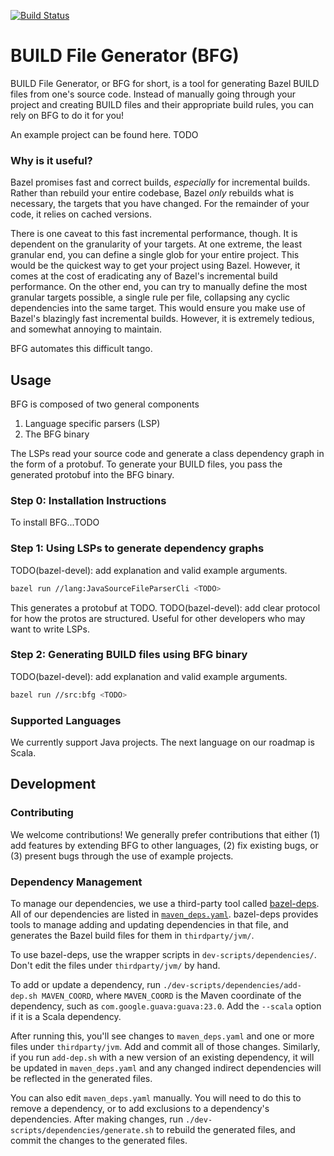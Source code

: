 [![Build Status](http://ci.bazel.io/buildStatus/icon?job=BUILD_file_generator)](http://ci.bazel.io/job/BUILD_file_generator)

# BUILD File Generator (BFG)

BUILD File Generator, or BFG for short, is a tool for generating Bazel BUILD files from one's source code. Instead of manually going through your project and creating BUILD files and their appropriate build rules, you can rely on BFG to do it for you! 

An example project can be found here. TODO

### Why is it useful?

Bazel promises fast and correct builds, _especially_ for incremental builds. Rather than rebuild your entire codebase, Bazel _only_ rebuilds what is necessary, the targets that you have changed. For the remainder of your code, it relies on cached versions. 

There is one caveat to this fast incremental performance, though. It is dependent on the granularity of your targets. At one extreme, the least granular end, you can define a single glob for your entire project. This would be the quickest way to get your project using Bazel. However, it comes at the cost of eradicating any of Bazel's incremental build performance. On the other end, you can try to manually define the most granular targets possible, a single rule per file, collapsing any cyclic dependencies into the same target. This would ensure you make use of Bazel's blazingly fast incremental builds. However, it is extremely tedious, and somewhat annoying to maintain.

BFG automates this difficult tango.

## Usage

BFG is composed of two general components

1. Language specific parsers (LSP)
2. The BFG binary

The LSPs read your source code and generate a class dependency graph in the form of a protobuf. To generate your BUILD files, you pass the generated protobuf into the BFG binary.

### Step 0: Installation Instructions

To install BFG...TODO

### Step 1: Using LSPs to generate dependency graphs

TODO(bazel-devel): add explanation and valid example arguments.

```bash
bazel run //lang:JavaSourceFileParserCli <TODO>
```

This generates a protobuf at TODO.
TODO(bazel-devel): add clear protocol for how the protos are structured. Useful for other developers who may want to write LSPs.

### Step 2: Generating BUILD files using BFG binary

TODO(bazel-devel): add explanation and valid example arguments.

```bash
bazel run //src:bfg <TODO>
```

### Supported Languages

We currently support Java projects. The next language on our roadmap is Scala.

## Development

### Contributing

We welcome contributions! We generally prefer contributions that either (1) add features by extending BFG to other languages, (2) fix existing bugs, or (3) present bugs through the use of example projects.

### Dependency Management

To manage our dependencies, we use a third-party tool called [bazel-deps](https://github.com/johnynek/bazel-deps). All of our dependencies are listed in
[`maven_deps.yaml`](maven_deps.yaml). bazel-deps provides tools to manage
adding and updating dependencies in that file, and generates the Bazel build
files for them in `thirdparty/jvm/`.

To use bazel-deps, use the wrapper scripts in `dev-scripts/dependencies/`. Don't
edit the files under `thirdparty/jvm/` by hand.

To add or update a dependency, run `./dev-scripts/dependencies/add-dep.sh MAVEN_COORD`,
where `MAVEN_COORD` is the Maven coordinate of the dependency, such as `com.google.guava:guava:23.0`.
Add the `--scala` option if it is a Scala dependency.

After running this, you'll see changes to `maven_deps.yaml` and one or more files
under `thirdparty/jvm`. Add and commit all of those changes. Similarly, if you
run `add-dep.sh` with a new version of an existing dependency, it will be updated
in `maven_deps.yaml` and any changed indirect dependencies will be reflected in
the generated files.

You can also edit `maven_deps.yaml` manually. You will need to do this to
remove a dependency, or to add exclusions to a dependency's dependencies. After
making changes, run `./dev-scripts/dependencies/generate.sh` to rebuild the
generated files, and commit the changes to the generated files.
